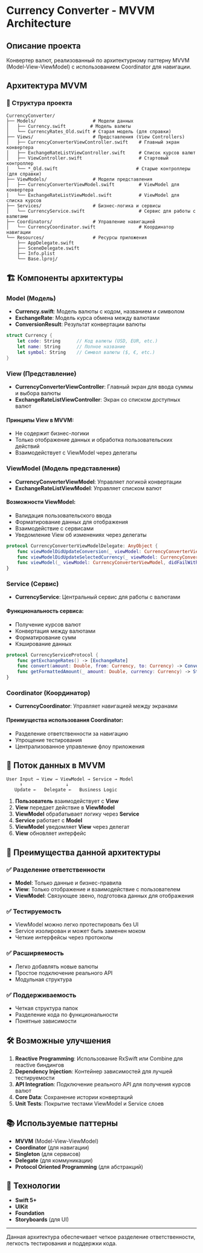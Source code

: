 # Currency Converter - MVVM Architecture

## Описание проекта
Конвертер валют, реализованный по архитектурному паттерну MVVM (Model-View-ViewModel) с использованием Coordinator для навигации.

## Архитектура MVVM

### 📁 Структура проекта

```
CurrencyConverter/
├── Models/                     # Модели данных
│   ├── Currency.swift         # Модель валюты
│   └── CurrencyRates_Old.swift # Старая модель (для справки)
├── Views/                      # Представления (View Controllers)
│   ├── CurrencyConverterViewController.swift    # Главный экран конвертера
│   ├── ExchangeRateListViewController.swift     # Список курсов валют
│   ├── ViewController.swift                     # Стартовый контроллер
│   └── *_Old.swift                             # Старые контроллеры (для справки)
├── ViewModels/                 # Модели представления
│   ├── CurrencyConverterViewModel.swift         # ViewModel для конвертера
│   └── ExchangeRateListViewModel.swift          # ViewModel для списка курсов
├── Services/                   # Бизнес-логика и сервисы
│   └── CurrencyService.swift                    # Сервис для работы с валютами
├── Coordinators/               # Управление навигацией
│   └── CurrencyCoordinator.swift                # Координатор навигации
└── Resources/                  # Ресурсы приложения
    ├── AppDelegate.swift
    ├── SceneDelegate.swift
    ├── Info.plist
    └── Base.lproj/
```

## 🏗 Компоненты архитектуры

### Model (Модель)
- **Currency.swift**: Модель валюты с кодом, названием и символом
- **ExchangeRate**: Модель курса обмена между валютами
- **ConversionResult**: Результат конвертации валюты

```swift
struct Currency {
    let code: String      // Код валюты (USD, EUR, etc.)
    let name: String      // Полное название
    let symbol: String    // Символ валюты ($, €, etc.)
}
```

### View (Представление)
- **CurrencyConverterViewController**: Главный экран для ввода суммы и выбора валюты
- **ExchangeRateListViewController**: Экран со списком доступных валют

#### Принципы View в MVVM:
- Не содержит бизнес-логики
- Только отображение данных и обработка пользовательских действий
- Взаимодействует с ViewModel через делегаты

### ViewModel (Модель представления)
- **CurrencyConverterViewModel**: Управляет логикой конвертации
- **ExchangeRateListViewModel**: Управляет списком валют

#### Возможности ViewModel:
- Валидация пользовательского ввода
- Форматирование данных для отображения
- Взаимодействие с сервисами
- Уведомление View об изменениях через делегаты

```swift
protocol CurrencyConverterViewModelDelegate: AnyObject {
    func viewModelDidUpdateConversion(_ viewModel: CurrencyConverterViewModel)
    func viewModelDidUpdateSelectedCurrency(_ viewModel: CurrencyConverterViewModel)
    func viewModel(_ viewModel: CurrencyConverterViewModel, didFailWithError error: String)
}
```

### Service (Сервис)
- **CurrencyService**: Центральный сервис для работы с валютами

#### Функциональность сервиса:
- Получение курсов валют
- Конвертация между валютами
- Форматирование сумм
- Кэширование данных

```swift
protocol CurrencyServiceProtocol {
    func getExchangeRates() -> [ExchangeRate]
    func convert(amount: Double, from: Currency, to: Currency) -> ConversionResult?
    func getFormattedAmount(_ amount: Double, currency: Currency) -> String
}
```

### Coordinator (Координатор)
- **CurrencyCoordinator**: Управляет навигацией между экранами

#### Преимущества использования Coordinator:
- Разделение ответственности за навигацию
- Упрощение тестирования
- Централизованное управление флоу приложения

## 🔄 Поток данных в MVVM

```
User Input → View → ViewModel → Service → Model
     ↑                ↓
   Update ←   Delegate ←   Business Logic
```

1. **Пользователь** взаимодействует с **View**
2. **View** передает действие в **ViewModel**
3. **ViewModel** обрабатывает логику через **Service**
4. **Service** работает с **Model**
5. **ViewModel** уведомляет **View** через делегат
6. **View** обновляет интерфейс

## 🚀 Преимущества данной архитектуры

### ✅ Разделение ответственности
- **Model**: Только данные и бизнес-правила
- **View**: Только отображение и взаимодействие с пользователем
- **ViewModel**: Связующее звено, подготовка данных для отображения

### ✅ Тестируемость
- ViewModel можно легко протестировать без UI
- Service изолирован и может быть заменен моком
- Четкие интерфейсы через протоколы

### ✅ Расширяемость
- Легко добавлять новые валюты
- Простое подключение реального API
- Модульная структура

### ✅ Поддерживаемость
- Четкая структура папок
- Разделение кода по функциональности
- Понятные зависимости

## 🛠 Возможные улучшения

1. **Reactive Programming**: Использование RxSwift или Combine для reactive биндингов
2. **Dependency Injection**: Контейнер зависимостей для лучшей тестируемости
3. **API Integration**: Подключение реального API для получения курсов валют
4. **Core Data**: Сохранение истории конвертаций
5. **Unit Tests**: Покрытие тестами ViewModel и Service слоев

## 📚 Используемые паттерны

- **MVVM** (Model-View-ViewModel)
- **Coordinator** (для навигации)
- **Singleton** (для сервисов)
- **Delegate** (для коммуникации)
- **Protocol Oriented Programming** (для абстракций)

## 🔧 Технологии

- **Swift 5+**
- **UIKit**
- **Foundation**
- **Storyboards** (для UI)

---

Данная архитектура обеспечивает четкое разделение ответственности, легкость тестирования и поддержки кода.
